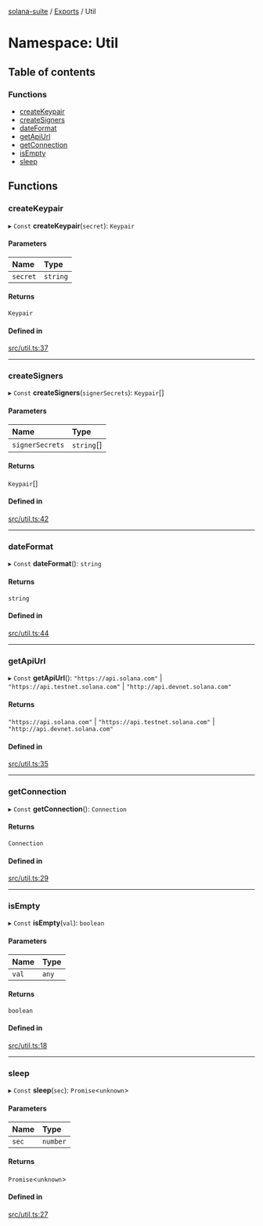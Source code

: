 [solana-suite](../README.md) / [Exports](../modules.md) / Util

# Namespace: Util

## Table of contents

### Functions

- [createKeypair](Util.md#createkeypair)
- [createSigners](Util.md#createsigners)
- [dateFormat](Util.md#dateformat)
- [getApiUrl](Util.md#getapiurl)
- [getConnection](Util.md#getconnection)
- [isEmpty](Util.md#isempty)
- [sleep](Util.md#sleep)

## Functions

### createKeypair

▸ `Const` **createKeypair**(`secret`): `Keypair`

#### Parameters

| Name | Type |
| :------ | :------ |
| `secret` | `string` |

#### Returns

`Keypair`

#### Defined in

[src/util.ts:37](https://github.com/fukaoi/solana-suite/blob/614964e/src/util.ts#L37)

___

### createSigners

▸ `Const` **createSigners**(`signerSecrets`): `Keypair`[]

#### Parameters

| Name | Type |
| :------ | :------ |
| `signerSecrets` | `string`[] |

#### Returns

`Keypair`[]

#### Defined in

[src/util.ts:42](https://github.com/fukaoi/solana-suite/blob/614964e/src/util.ts#L42)

___

### dateFormat

▸ `Const` **dateFormat**(): `string`

#### Returns

`string`

#### Defined in

[src/util.ts:44](https://github.com/fukaoi/solana-suite/blob/614964e/src/util.ts#L44)

___

### getApiUrl

▸ `Const` **getApiUrl**(): ``"https://api.solana.com"`` \| ``"https://api.testnet.solana.com"`` \| ``"http://api.devnet.solana.com"``

#### Returns

``"https://api.solana.com"`` \| ``"https://api.testnet.solana.com"`` \| ``"http://api.devnet.solana.com"``

#### Defined in

[src/util.ts:35](https://github.com/fukaoi/solana-suite/blob/614964e/src/util.ts#L35)

___

### getConnection

▸ `Const` **getConnection**(): `Connection`

#### Returns

`Connection`

#### Defined in

[src/util.ts:29](https://github.com/fukaoi/solana-suite/blob/614964e/src/util.ts#L29)

___

### isEmpty

▸ `Const` **isEmpty**(`val`): `boolean`

#### Parameters

| Name | Type |
| :------ | :------ |
| `val` | `any` |

#### Returns

`boolean`

#### Defined in

[src/util.ts:18](https://github.com/fukaoi/solana-suite/blob/614964e/src/util.ts#L18)

___

### sleep

▸ `Const` **sleep**(`sec`): `Promise`<`unknown`\>

#### Parameters

| Name | Type |
| :------ | :------ |
| `sec` | `number` |

#### Returns

`Promise`<`unknown`\>

#### Defined in

[src/util.ts:27](https://github.com/fukaoi/solana-suite/blob/614964e/src/util.ts#L27)
